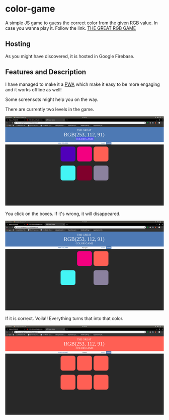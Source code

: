 # color-game

A simple JS game to guess the correct color from the given RGB value.
In case you wanna play it.
Follow the link.
[THE GREAT RGB GAME](rgb-game-1c7c2.firebaseapp.com)

## Hosting 

As you might have discovered, it is hosted in Google Firebase.

## Features and Description

I have managed to make it a [PWA](https://developers.google.com/web/progressive-web-apps) which make it easy 
to be more engaging and it works offline as well!

Some screensots might help you on the way.

There are currently two levels in the game.

![](images/first.png)


You click on the boxes. If it's wrong, it will disappeared.

![](images/second.png)

If it is correct. Voila!! Everything turns that into that color.

![](images/third.png)



